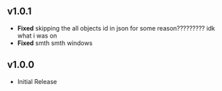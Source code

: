 ## v1.0.1
- **Fixed** skipping the all objects id in json for some reason????????? idk what i was on
- **Fixed** smth smth windows

## v1.0.0
- Initial Release